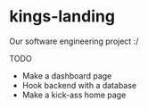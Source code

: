 # kings-landing
Our software engineering project :/
 
 
TODO
 
 * Make a dashboard page
 * Hook backend with a database
 * Make a kick-ass home page
